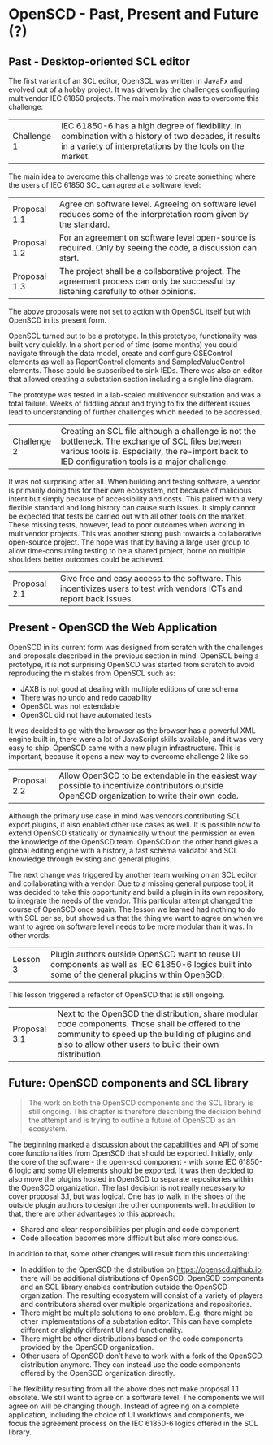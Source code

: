# OpenSCD - Past, Present and Future (?)

## Past - Desktop-oriented SCL editor

The first variant of an SCL editor, OpenSCL was written in JavaFx and evolved out of a hobby project. It was driven by the challenges configuring multivendor IEC 61850 projects. The main motivation was to overcome this challenge:

|             |                                                                                                                                                                    |
| ----------- | ------------------------------------------------------------------------------------------------------------------------------------------------------------------ |
| Challenge 1 | IEC 61850-6 has a high degree of flexibility. In combination with a history of two decades, it results in a variety of interpretations by the tools on the market. |

The main idea to overcome this challenge was to create something where the users of IEC 61850 SCL can agree at a software level:

|              |                                                                                                                                      |
| ------------ | ------------------------------------------------------------------------------------------------------------------------------------ |
| Proposal 1.1 | Agree on software level. Agreeing on software level reduces some of the interpretation room given by the standard.                   |
| Proposal 1.2 | For an agreement on software level open-source is required. Only by seeing the code, a discussion can start.                         |
| Proposal 1.3 | The project shall be a collaborative project. The agreement process can only be successful by listening carefully to other opinions. |

The above proposals were not set to action with OpenSCL itself but with OpenSCD in its present form.

OpenSCL turned out to be a prototype. In this prototype, functionality was built very quickly. In a short period of time (some months) you could navigate through the data model, create and configure GSEControl elements as well as ReportControl elements and SampledValueControl elements. Those could be subscribed to sink IEDs. There was also an editor that allowed creating a substation section including a single line diagram.

The prototype was tested in a lab-scaled multivendor substation and was a total failure. Weeks of fiddling about and trying to fix the different issues lead to understanding of further challenges which needed to be addressed.

|             |                                                                                                                                                                                                      |
| ----------- | ---------------------------------------------------------------------------------------------------------------------------------------------------------------------------------------------------- |
| Challenge 2 | Creating an SCL file although a challenge is not the bottleneck. The exchange of SCL files between various tools is. Especially, the re-import back to IED configuration tools is a major challenge. |

It was not surprising after all. When building and testing software, a vendor is primarily doing this for their own ecosystem, not because of malicious intent but simply because of accessibility and costs. This paired with a very flexible standard and long history can cause such issues. It simply cannot be expected that tests be carried out with all other tools on the market. These missing tests, however, lead to poor outcomes when working in multivendor projects. This was another strong push towards a collaborative open-source project. The hope was that by having a large user group to allow time-consuming testing to be a shared project, borne on multiple shoulders better outcomes could be achieved.

|              |                                                                                                                      |
| ------------ | -------------------------------------------------------------------------------------------------------------------- |
| Proposal 2.1 | Give free and easy access to the software. This incentivizes users to test with vendors ICTs and report back issues. |

## Present - OpenSCD the Web Application

OpenSCD in its current form was designed from scratch with the challenges and proposals described in the previous section in mind. OpenSCL being a prototype, it is not surprising OpenSCD was started from scratch to avoid reproducing the mistakes from OpenSCL such as:

- JAXB is not good at dealing with multiple editions of one schema
- There was no undo and redo capability
- OpenSCL was not extendable
- OpenSCL did not have automated tests

It was decided to go with the browser as the browser has a powerful XML engine built in, there were a lot of JavaScript skills available, and it was very easy to ship.
OpenSCD came with a new plugin infrastructure. This is important, because it opens a new way to overcome challenge 2 like so:

|              |                                                                                                                                              |
| ------------ | -------------------------------------------------------------------------------------------------------------------------------------------- |
| Proposal 2.2 | Allow OpenSCD to be extendable in the easiest way possible to incentivize contributors outside OpenSCD organization to write their own code. |

Although the primary use case in mind was vendors contributing SCL export plugins, it also enabled other use cases as well. It is possible now to extend OpenSCD statically or dynamically without the permission or even the knowledge of the OpenSCD team.
OpenSCD on the other hand gives a global editing engine with a history, a fast schema validator and SCL knowledge through existing and general plugins.

The next change was triggered by another team working on an SCL editor and collaborating with a vendor. Due to a missing general purpose tool, it was decided to take this opportunity and build a plugin in its own repository, to integrate the needs of the vendor. This particular attempt changed the course of OpenSCD once again. The lesson we learned had nothing to do with SCL per se, but showed us that the thing we want to agree on when we want to agree on software level needs to be more modular than it was. In other words:

|          |                                                                                                                                                 |
| -------- | ----------------------------------------------------------------------------------------------------------------------------------------------- |
| Lesson 3 | Plugin authors outside OpenSCD want to reuse UI components as well as IEC 61850-6 logics built into some of the general plugins within OpenSCD. |

This lesson triggered a refactor of OpenSCD that is still ongoing.

|              |                                                                                                                                                                                                                 |
| ------------ | --------------------------------------------------------------------------------------------------------------------------------------------------------------------------------------------------------------- |
| Proposal 3.1 | Next to the OpenSCD the distribution, share modular code components. Those shall be offered to the community to speed up the building of plugins and also to allow other users to build their own distribution. |

## Future: OpenSCD components and SCL library

> The work on both the OpenSCD components and the SCL library is still ongoing. This chapter is therefore describing the decision behind the attempt and is trying to outline a future of OpenSCD as an ecosystem.

The beginning marked a discussion about the capabilities and API of some core functionalities from OpenSCD that should be exported. Initially, only the core of the software - the open-scd component - with some IEC 61850-6 logic and some UI elements should be exported. It was then decided to also move the plugins hosted in OpenSCD to separate repositories within the OpenSCD organization.
The last decision is not really necessary to cover proposal 3.1, but was logical. One has to walk in the shoes of the outside plugin authors to design the other components well.
In addition to that, there are other advantages to this approach:

- Shared and clear responsibilities per plugin and code component.
- Code allocation becomes more difficult but also more conscious.

In addition to that, some other changes will result from this undertaking:

- In addition to the OpenSCD the distribution on https://openscd.github.io, there will be additional distributions of OpenSCD. OpenSCD components and an SCL library enables contribution outside the OpenSCD organization. The resulting ecosystem will consist of a variety of players and contributors shared over multiple organizations and repositories.
- There might be multiple solutions to one problem. E.g. there might be other implementations of a substation editor. This can have complete different or slightly different UI and functionality.
- There might be other distributions based on the code components provided by the OpenSCD organization.
- Other users of OpenSCD don’t have to work with a fork of the OpenSCD distribution anymore. They can instead use the code components offered by the OpenSCD organization directly.

The flexibility resulting from all the above does not make proposal 1.1 obsolete. We still want to agree on a software level. The components we will agree on will be changing though. Instead of agreeing on a complete application, including the choice of UI workflows and components, we focus the agreement process on the IEC 61850-6 logics offered in the SCL library.
